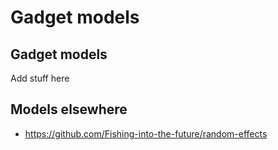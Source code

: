 # Gadget models



## Gadget models

Add stuff here

## Models elsewhere

* https://github.com/Fishing-into-the-future/random-effects
